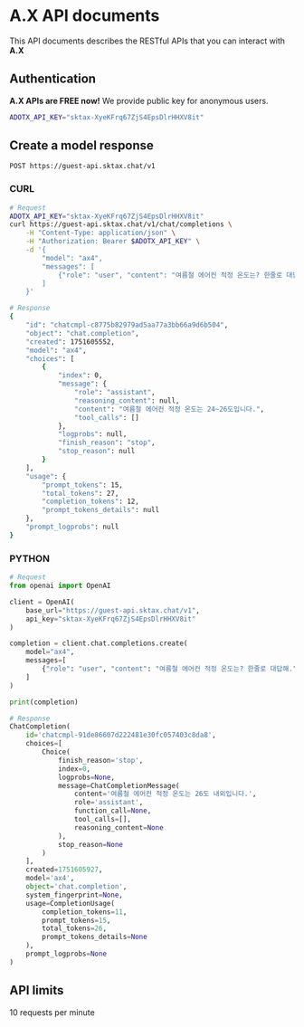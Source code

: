 # A.X API documents

This API documents describes the RESTful APIs that you can interact with **A.X** 

## Authentication

**A.X APIs are FREE now!** We provide public key for anonymous users.
```bash
ADOTX_API_KEY="sktax-XyeKFrq67ZjS4EpsDlrHHXV8it"
```

## Create a model response

`POST https://guest-api.sktax.chat/v1`

### CURL

```bash
# Request
ADOTX_API_KEY="sktax-XyeKFrq67ZjS4EpsDlrHHXV8it"
curl https://guest-api.sktax.chat/v1/chat/completions \
    -H "Content-Type: application/json" \
    -H "Authorization: Bearer $ADOTX_API_KEY" \
    -d '{
        "model": "ax4",
        "messages": [
            {"role": "user", "content": "여름철 에어컨 적정 온도는? 한줄로 대답해."}
        ]
    }'
```

```bash
# Response
{
    "id": "chatcmpl-c8775b82979ad5aa77a3bb66a9d6b504",
    "object": "chat.completion",
    "created": 1751605552,
    "model": "ax4",
    "choices": [
        {
            "index": 0,
            "message": {
                "role": "assistant",
                "reasoning_content": null,
                "content": "여름철 에어컨 적정 온도는 24~26도입니다.",
                "tool_calls": []
            },
            "logprobs": null,
            "finish_reason": "stop",
            "stop_reason": null
        }
    ],
    "usage": {
        "prompt_tokens": 15,
        "total_tokens": 27,
        "completion_tokens": 12,
        "prompt_tokens_details": null
    },
    "prompt_logprobs": null
}
```

### PYTHON

```python
# Request
from openai import OpenAI

client = OpenAI(
    base_url="https://guest-api.sktax.chat/v1",
    api_key="sktax-XyeKFrq67ZjS4EpsDlrHHXV8it"
)

completion = client.chat.completions.create(
    model="ax4",
    messages=[
        {"role": "user", "content": "여름철 에어컨 적정 온도는? 한줄로 대답해."}
    ]
)

print(completion)
```

```python
# Response
ChatCompletion(
    id='chatcmpl-91de86607d222481e30fc057403c8da8', 
    choices=[
        Choice(
            finish_reason='stop', 
            index=0, 
            logprobs=None, 
            message=ChatCompletionMessage(
                content='여름철 에어컨 적정 온도는 26도 내외입니다.', 
                role='assistant', 
                function_call=None, 
                tool_calls=[], 
                reasoning_content=None
            ), 
            stop_reason=None
        )
    ], 
    created=1751605927, 
    model='ax4', 
    object='chat.completion', 
    system_fingerprint=None, 
    usage=CompletionUsage(
        completion_tokens=11, 
        prompt_tokens=15, 
        total_tokens=26, 
        prompt_tokens_details=None
    ), 
    prompt_logprobs=None
)
```

## API limits

10 requests per minute